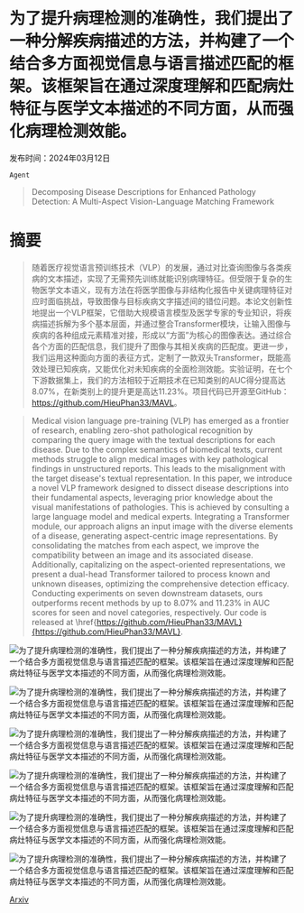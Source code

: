 # 为了提升病理检测的准确性，我们提出了一种分解疾病描述的方法，并构建了一个结合多方面视觉信息与语言描述匹配的框架。该框架旨在通过深度理解和匹配病灶特征与医学文本描述的不同方面，从而强化病理检测效能。

发布时间：2024年03月12日

`Agent`

> Decomposing Disease Descriptions for Enhanced Pathology Detection: A Multi-Aspect Vision-Language Matching Framework

# 摘要

> 随着医疗视觉语言预训练技术（VLP）的发展，通过对比查询图像与各类疾病的文本描述，实现了无需预先训练就能识别病理特征。但受限于复杂的生物医学文本语义，现有方法在将医学图像与非结构化报告中关键病理特征对应时面临挑战，导致图像与目标疾病文字描述间的错位问题。本论文创新性地提出一个VLP框架，它借助大规模语言模型及医学专家的专业知识，将疾病描述拆解为多个基本层面，并通过整合Transformer模块，让输入图像与疾病的各种组成元素精准对接，形成以“方面”为核心的图像表达。通过综合各个方面的匹配信息，我们提升了图像与其相关疾病的匹配度。更进一步，我们运用这种面向方面的表征方式，定制了一款双头Transformer，既能高效处理已知疾病，又能优化对未知疾病的全面检测效能。实验证明，在七个下游数据集上，我们的方法相较于近期技术在已知类别的AUC得分提高达8.07%，在新类别上的提升更是高达11.23%。项目代码已开源至GitHub：<https://github.com/HieuPhan33/MAVL>。

> Medical vision language pre-training (VLP) has emerged as a frontier of research, enabling zero-shot pathological recognition by comparing the query image with the textual descriptions for each disease. Due to the complex semantics of biomedical texts, current methods struggle to align medical images with key pathological findings in unstructured reports. This leads to the misalignment with the target disease's textual representation. In this paper, we introduce a novel VLP framework designed to dissect disease descriptions into their fundamental aspects, leveraging prior knowledge about the visual manifestations of pathologies. This is achieved by consulting a large language model and medical experts. Integrating a Transformer module, our approach aligns an input image with the diverse elements of a disease, generating aspect-centric image representations. By consolidating the matches from each aspect, we improve the compatibility between an image and its associated disease. Additionally, capitalizing on the aspect-oriented representations, we present a dual-head Transformer tailored to process known and unknown diseases, optimizing the comprehensive detection efficacy. Conducting experiments on seven downstream datasets, ours outperforms recent methods by up to 8.07% and 11.23% in AUC scores for seen and novel categories, respectively. Our code is released at \href{https://github.com/HieuPhan33/MAVL}{https://github.com/HieuPhan33/MAVL}.

![为了提升病理检测的准确性，我们提出了一种分解疾病描述的方法，并构建了一个结合多方面视觉信息与语言描述匹配的框架。该框架旨在通过深度理解和匹配病灶特征与医学文本描述的不同方面，从而强化病理检测效能。](../../../paper_images/2403.07636/x1.png)

![为了提升病理检测的准确性，我们提出了一种分解疾病描述的方法，并构建了一个结合多方面视觉信息与语言描述匹配的框架。该框架旨在通过深度理解和匹配病灶特征与医学文本描述的不同方面，从而强化病理检测效能。](../../../paper_images/2403.07636/x2.png)

![为了提升病理检测的准确性，我们提出了一种分解疾病描述的方法，并构建了一个结合多方面视觉信息与语言描述匹配的框架。该框架旨在通过深度理解和匹配病灶特征与医学文本描述的不同方面，从而强化病理检测效能。](../../../paper_images/2403.07636/x3.png)

![为了提升病理检测的准确性，我们提出了一种分解疾病描述的方法，并构建了一个结合多方面视觉信息与语言描述匹配的框架。该框架旨在通过深度理解和匹配病灶特征与医学文本描述的不同方面，从而强化病理检测效能。](../../../paper_images/2403.07636/x4.png)

![为了提升病理检测的准确性，我们提出了一种分解疾病描述的方法，并构建了一个结合多方面视觉信息与语言描述匹配的框架。该框架旨在通过深度理解和匹配病灶特征与医学文本描述的不同方面，从而强化病理检测效能。](../../../paper_images/2403.07636/x5.png)

![为了提升病理检测的准确性，我们提出了一种分解疾病描述的方法，并构建了一个结合多方面视觉信息与语言描述匹配的框架。该框架旨在通过深度理解和匹配病灶特征与医学文本描述的不同方面，从而强化病理检测效能。](../../../paper_images/2403.07636/x6.png)

[Arxiv](https://arxiv.org/abs/2403.07636)